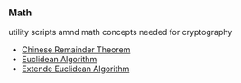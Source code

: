 ### Math
utility scripts amnd math concepts needed for cryptography

- [Chinese Remainder Theorem](scripts/Chinese_Remainder_Theorem.py)
- [Euclidean Algorithm](scripts/Euclid_Algo.py)
- [Extende Euclidean Algorithm](scripts/Extended_Euclid.py)